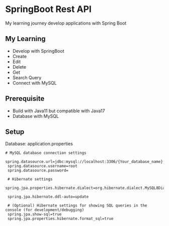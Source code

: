 # SpringBoot Rest API
My learning journey develop applications with Spring Boot 

## My Learning
- Develop with SpringBoot
- Create
- Edit
- Delete
- Get
- Search Query
- Connect with MySQL

## Prerequisite
- Build with Java11 but compatible with Java17
- Database with MySQL

## Setup
Database: application.properties

   ```shell
   # MySQL database connection settings
    spring.datasource.url=jdbc:mysql://localhost:3306/{Your_database_name}
    spring.datasource.username=root
    spring.datasource.password=
    
    # Hibernate settings
    spring.jpa.properties.hibernate.dialect=org.hibernate.dialect.MySQL8Dialect
    
    spring.jpa.hibernate.ddl-auto=update
    
    # (Optional) Hibernate settings for showing SQL queries in the console (for development/debugging)
    spring.jpa.show-sql=true
    spring.jpa.properties.hibernate.format_sql=true
